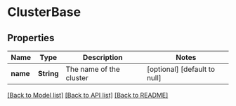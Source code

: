 # ClusterBase

## Properties

| Name     | Type       | Description             | Notes                        |
| -------- | ---------- | ----------------------- | ---------------------------- |
| **name** | **String** | The name of the cluster | [optional] [default to null] |

[[Back to Model list]](../README.md#documentation-for-models) [[Back to API list]](../README.md#documentation-for-api-endpoints) [[Back to README]](../README.md)
